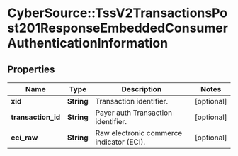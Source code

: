 # CyberSource::TssV2TransactionsPost201ResponseEmbeddedConsumerAuthenticationInformation

## Properties
Name | Type | Description | Notes
------------ | ------------- | ------------- | -------------
**xid** | **String** | Transaction identifier.  | [optional] 
**transaction_id** | **String** | Payer auth Transaction identifier. | [optional] 
**eci_raw** | **String** | Raw electronic commerce indicator (ECI).  | [optional] 


